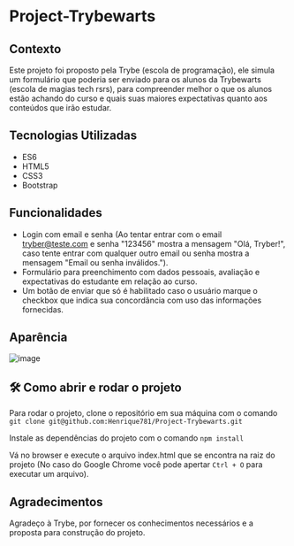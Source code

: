 # Project-Trybewarts

## Contexto

Este projeto foi proposto pela Trybe (escola de programação), ele simula um formulário que poderia ser enviado para os alunos da Trybewarts (escola de magias tech rsrs), para compreender melhor o que os alunos estão achando do curso e quais suas maiores expectativas quanto aos conteúdos que irão estudar.

## Tecnologias Utilizadas

  - ES6
  - HTML5
  - CSS3
  - Bootstrap

## Funcionalidades

- Login com email e senha (Ao tentar entrar com o email tryber@teste.com e senha "123456" mostra a mensagem "Olá, Tryber!", caso tente entrar com qualquer outro email ou senha mostra a mensagem "Email ou senha inválidos.").
- Formulário para preenchimento com dados pessoais, avaliação e expectativas do estudante em relação ao curso.
- Um botão de enviar que só é habilitado caso o usuário marque o checkbox que indica sua concordância com uso das informações fornecidas.

## Aparência

![image](https://user-images.githubusercontent.com/93008737/177330232-4fb19b52-e543-4ef8-ad16-361325bed587.png)

## :hammer_and_wrench: Como abrir e rodar o projeto

Para rodar o projeto, clone o repositório em sua máquina com o comando ```git clone git@github.com:Henrique781/Project-Trybewarts.git```   

Instale as dependências do projeto com o comando ```npm install```  

Vá no browser e execute o arquivo index.html que se encontra na raiz do projeto (No caso do Google Chrome você pode apertar ```Ctrl + O``` para executar um arquivo).

## Agradecimentos

Agradeço à Trybe, por fornecer os conhecimentos necessários e a proposta para construção do projeto.
